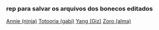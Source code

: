 ### rep para salvar os arquivos dos bonecos editados

[Annie (ninja)](https://steamcommunity.com/sharedfiles/filedetails/?id=2554361633)
[Totooria (gabi)](https://steamcommunity.com/sharedfiles/filedetails/?id=2554435327)
[Yang (Giz)](https://steamcommunity.com/sharedfiles/filedetails/?id=2554456683)
[Zoro (alma)](https://steamcommunity.com/sharedfiles/filedetails/?id=2554447589)